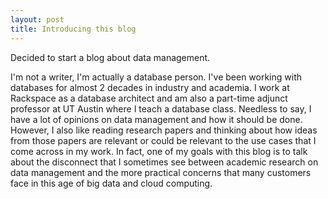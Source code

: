 ```yaml
---
layout: post
title: Introducing this blog
---
```


Decided to start a blog about data management. 

I'm not a writer, I'm actually a database person. I've been working with databases for almost 2 decades in industry and academia. I work at Rackspace as a database architect and am also a part-time adjunct professor at UT Austin where I teach a database class. Needless to say, I have a lot of opinions on data management and how it should be done. However, I also like reading research papers and thinking about how ideas from those papers are relevant or could be relevant to the use cases that I come across in my work. In fact, one of my goals with this blog is to talk about the disconnect that I sometimes see between academic research on data management and the more practical concerns that many customers face in this age of big data and cloud computing. 
